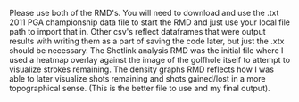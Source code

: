 Please use both of the RMD's. 
You will need to download and use the .txt 2011 PGA championship data file to start the RMD and just use your local file path to import that in. 
Other csv's reflect dataframes that were output results with writing them as a part of saving the code later, but just the .xtx should be necessary. 
The Shotlink analysis RMD was the initial file where I used a heatmap overlay against the image of the golfhole itself to attempt to visualize strokes remaining.
The density graphs RMD reflects how I was able to later visualize shots remaining and shots gained/lost in a more topographical sense. (This is the better file to use and my final output). 
